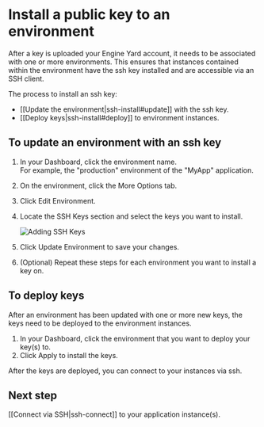# Install a public key to an environment

After a key is uploaded your Engine Yard account, it needs to be associated with one or more
environments. This ensures that instances contained within the environment
have the ssh key installed and are accessible via an SSH client. 

The process to install an ssh key:

* [[Update the environment|ssh-install#update]] with the ssh key.
* [[Deploy keys|ssh-install#deploy]] to environment instances.


<h2 id="update">To update an environment with an ssh key</h2>

1. In your Dashboard, click the environment name.  
    For example, the "production" environment of the "MyApp" application.
3. On the environment, click the More Options tab. 
4. Click Edit Environment.
6. Locate the SSH Keys section and select the keys you want to install.  
  
    ![Adding SSH Keys](images/manage_ssh_keys.jpg)
  
7. Click Update Environment to save your changes.
8. (Optional) Repeat these steps for each environment you want to install a key on.


<h2 id="deploy">To deploy keys</h2>

After an environment has been updated with one or more new keys, the keys need to be
deployed to the environment instances.

1. In your Dashboard, click the environment that you want to deploy your key(s) to.
2. Click Apply to install the keys.

After the keys are deployed, you can connect to your instances via ssh.

## Next step

[[Connect via SSH|ssh-connect]] to your application instance(s).